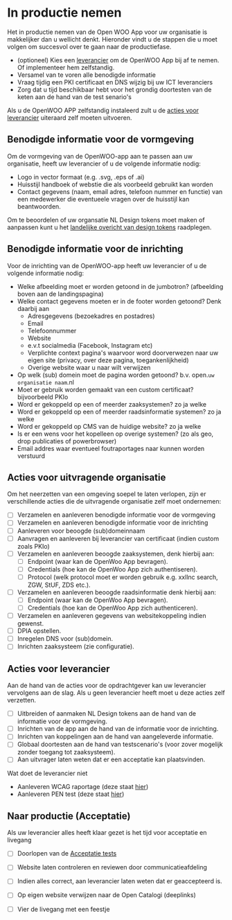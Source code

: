 # In productie nemen

Het in productie nemen van de Open WOO App voor uw organisatie is makkelijker dan u wellicht denkt. Hieronder vindt u de stappen die u moet volgen om succesvol over te gaan naar de productiefase.

- (optioneel) Kies een [leverancier](https://openwoo.app/pages/Documentatie/Kosten) om de OpenWOO App bij af te nemen. Of implementeer hem zelfstandig.
- Versamel van te voren alle benodigde informatie
- Vraag tijdig een PKI certificaat en DNS wijzig bij uw ICT leveranciers
- Zorg dat u tijd beschikbaar hebt voor het grondig doortesten van de keten aan de hand van de test senario's

Als u de OpenWOO APP zelfstandig instaleerd zult u de [acties voor leverancier](#acties-voor-leverancier) uiteraard zelf moeten uitvoeren.

## Benodigde informatie voor de vormgeving
Om de vormgeving van de OpenWOO-app aan te passen aan uw organisatie, heeft uw leverancier of u de volgende informatie nodig:

- Logo in vector formaat (e.g. .svg, .eps of .ai)
- Huisstijl handboek of webstie die als voorbeeld gebruikt kan worden
- Contact gegevens (naam, email adres, telefoon nummer en functie) van een medewerker die eventueele vragen over de huisstijl kan beantwoorden.

Om te beoordelen of uw organsatie NL Design tokens moet maken of aanpassen kunt u het [landelijke overicht van design tokens](https://github.com/nl-design-system/themes/tree/main/proprietary) raadplegen.

## Benodigde informatie voor de inrichting
Voor de inrichting van de OpenWOO-app heeft uw leverancier of u de volgende informatie nodig:

- Welke afbeelding moet er worden getoond in de jumbotron? (afbeelding boven aan de landingspagina)
- Welke contact gegevens moeten er in de footer worden getoond? Denk daarbij aan
  - Adresgegevens (bezoekadres en postadres)
  - Email
  - Telefoonnummer
  - Website
  - e.v.t socialmedia (Facebook, Instagram etc)
  - Verplichte context pagina's waarvoor word doorverwezen naar uw eigen site (privacy, over deze pagina, toegankenlijkheid)
  - Overige website waar u naar wilt verwijzen
- Op welk (sub) domein moet de pagina worden getoond? b.v. open.`uw organisatie naam`.nl
- Moet er gebruik worden gemaakt van een custom certificaat? bijvoorbeeld PKIo
- Word er gekoppeld op een of meerder zaaksystemen? zo ja welke
- Word er gekoppeld op een of meerder raadsinformatie systemen? zo ja welke
- Word er gekoppeld op CMS van de huidige website? zo ja welke
- Is er een wens voor het kopelleen op overige systemen? (zo als geo, drop publicaties of powerbrowser)
- Email addres waar eventueel foutraportages naar kunnen worden verstuurd

## Acties voor uitvragende organisatie
Om het neerzetten van een omgeving soepel te laten verlopen, zijn er verschillende acties die de uitvragende organisatie zelf moet ondernemen:

- [ ] Verzamelen en aanleveren benodigde informatie voor de vormgeving
- [ ] Verzamelen en aanleveren benodigde informatie voor de inrichting
- [ ] Aanleveren voor beoogde (sub)domeinnaam
- [ ] Aanvragen en aanleveren bij leverancier van certificaat (indien custom zoals PKIo)
- [ ] Verzamelen en aanleveren beoogde zaaksystemen, denk hierbij aan:
  - [ ] Endpoint (waar kan de OpenWoo App bevragen).
  - [ ] Credentials (hoe kan de OpenWoo App zich authentiseren).
  - [ ] Protocol (welk protocol moet er worden gebruik e.g. xxllnc search, ZGW, StUF, ZDS etc.).
- [ ] Verzamelen en aanleveren beoogde raadsinformatie denk hierbij aan:
   - [ ] Endpoint (waar kan de OpenWoo App bevragen).
   - [ ] Credentials (hoe kan de OpenWoo App zich authenticeren).
- [ ] Verzamelen en aanleveren gegevens van websitekoppeling indien gewenst.
- [ ] DPIA opstellen.
- [ ] Inregelen DNS voor (sub)domein.
- [ ] Inrichten zaaksysteem (zie configuratie).

## Acties voor leverancier
Aan de hand van de acties voor de opdrachtgever kan uw leverancier vervolgens aan de slag. Als u geen leverancier heeft moet u deze acties zelf verzetten.

- [ ] Uitbreiden of aanmaken NL Design tokens aan de hand van de informatie voor de vormgeving.
- [ ] Inrichten van de app aan de hand van de informatie voor de inrichting.
- [ ] Inrichten van koppelingen aan de hand van aangeleverde informatie.
- [ ] Globaal doortesten aan de hand van testscenario's (voor zover mogelijk zonder toegang tot zaaksysteem).
- [ ] Aan uitvrager laten weten dat er een acceptatie kan plaatsvinden.

Wat doet de leverancier niet
- Aanleveren WCAG raportage (deze staat [hier](https://raw.githubusercontent.com/ConductionNL/woo-website-template/main/docs/WCAG-Raportage.pdf))
- Aanleveren PEN test (deze staat [hier]())

## Naar productie (Acceptatie)
Als uw leverancier alles heeft klaar gezet is het tijd voor acceptatie en livegang

- [ ] Doorlopen van de [Acceptatie tests](https://documentatie.opencatalogi.nl/pages/Handleidingen/Testen)
- [ ] Website laten controleren en reviewen door communicatieafdeling
- [ ] Indien alles correct, aan leverancier laten weten dat er geaccepteerd is.
- [ ] Op eigen website verwijzen naar de Open Catalogi (deeplinks)
- [ ] Vier de livegang met een feestje

